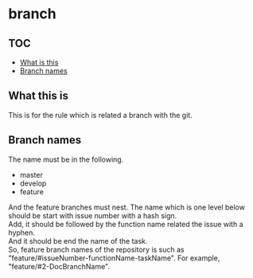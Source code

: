 # branch

## TOC

* [What is this](#what-this-is)
* [Branch names](#branch-names)

## What this is

This is for the rule which is related a branch with the git.

## Branch names

The name must be in the following.

* master
* develop
* feature
  
And the feature branches must nest. The name which is one level below should be start with issue number with a hash sign.  
Add, it should be followed by the function name related the issue with a hyphen.  
And it should be end the name of the task.  
So, feature branch names of the repository is such as "feature/#issueNumber-functionName-taskName".
For example, "feature/#2-DocBranchName".
